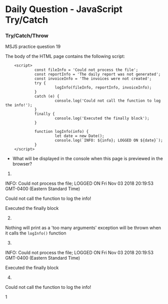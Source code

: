 # Daily Question - JavaScript Try/Catch

### Try/Catch/Throw
MSJS practice question 19

The body of the HTML page contains the following script: 
```
    <script>
             const fileInfo = 'Could not process the file';
             const reportInfo = 'The daily report was not generated';
             const invoiceInfo = 'The invoices were not created';
             try {
                      logInfo(fileInfo, reportInfo, invoiceInfo);
             }
             catch (e) {
                      console.log('Could not call the function to log the info!');
             }
             finally {
                      console.log('Executed the finally block');
             }

             function logInfo(info) {
                      let date = new Date();
                      console.log(`INFO: ${info}; LOGGED ON ${date}`);
             }
    </script>
```
* What will be displayed in the console when this page is previewed in the browser?

1) 
INFO: Could not process the file; LOGGED ON Fri Nov 03 2018 20:19:53 GMT-0400 (Eastern Standard Time)

Could not call the function to log the info! 

Executed the finally block


2) 
Nothing will print as a 'too many arguments' exception will be thrown when it calls the ```logInfo()``` function


3) 
INFO: Could not process the file; LOGGED ON Fri Nov 03 2018 20:19:53 GMT-0400 (Eastern Standard Time) 

Executed the finally block 


4)
Could not call the function to log the info!



1
